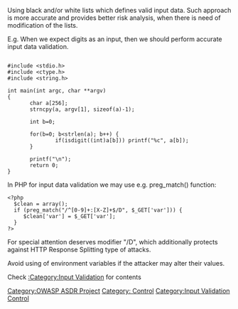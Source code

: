 

Using black and/or white lists which defines valid input data. Such
approach is more accurate and provides better risk analysis, when there
is need of modification of the lists.

E.g. When we expect digits as an input, then we should perform accurate
input data validation.

```

#include <stdio.h>
#include <ctype.h>
#include <string.h>

int main(int argc, char **argv)
{
       char a[256];
       strncpy(a, argv[1], sizeof(a)-1);

       int b=0;

       for(b=0; b<strlen(a); b++) {
               if(isdigit((int)a[b])) printf("%c", a[b]);
       }

       printf("\n");
       return 0;
}
```

In PHP for input data validation we may use e.g. preg_match() function:

    <?php
      $clean = array();
      if (preg_match("/^[0-9]+:[X-Z]+$/D", $_GET['var'])) {
         $clean['var'] = $_GET['var'];
      }
    ?>

For special attention deserves modifier "/D", which additionally
protects against HTTP Response Splitting type of attacks.

Avoid using of environment variables if the attacker may alter their
values.

Check [:Category:Input
Validation](:Category:Input_Validation "wikilink") for contents

[Category:OWASP ASDR Project](Category:OWASP_ASDR_Project "wikilink")
[Category: Control](Category:_Control "wikilink") [Category:Input
Validation Control](Category:Input_Validation_Control "wikilink")